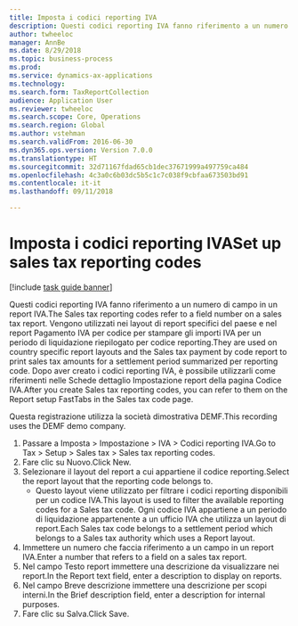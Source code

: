 ```yaml
--- 
title: Imposta i codici reporting IVA
description: Questi codici reporting IVA fanno riferimento a un numero di campo in un report IVA.
author: twheeloc
manager: AnnBe
ms.date: 8/29/2018
ms.topic: business-process
ms.prod: 
ms.service: dynamics-ax-applications
ms.technology: 
ms.search.form: TaxReportCollection
audience: Application User
ms.reviewer: twheeloc
ms.search.scope: Core, Operations
ms.search.region: Global
ms.author: vstehman
ms.search.validFrom: 2016-06-30
ms.dyn365.ops.version: Version 7.0.0
ms.translationtype: HT
ms.sourcegitcommit: 32d71167fdad65cb1dec37671999a497759ca484
ms.openlocfilehash: 4c3a0c6b03dc5b5c1c7c038f9cbfaa673503bd91
ms.contentlocale: it-it
ms.lasthandoff: 09/11/2018

---
```

# <a name="set-up-sales-tax-reporting-codes"></a><span data-ttu-id="c623c-103">Imposta i codici reporting IVA</span><span class="sxs-lookup"><span data-stu-id="c623c-103">Set up sales tax reporting codes</span></span>

[!include [task guide banner](../../includes/task-guide-banner.md)]

<span data-ttu-id="c623c-104">Questi codici reporting IVA fanno riferimento a un numero di campo in un report IVA.</span><span class="sxs-lookup"><span data-stu-id="c623c-104">The Sales tax reporting codes refer to a field number on a sales tax report.</span></span> <span data-ttu-id="c623c-105">Vengono utilizzati nei layout di report specifici del paese e nel report Pagamento IVA per codice per stampare gli importi IVA per un periodo di liquidazione riepilogato per codice reporting.</span><span class="sxs-lookup"><span data-stu-id="c623c-105">They are used on country specific report layouts and the Sales tax payment by code report to print sales tax amounts for a settlement period summarized per reporting code.</span></span> <span data-ttu-id="c623c-106">Dopo aver creato i codici reporting IVA, è possibile utilizzarli come riferimenti nelle Schede dettaglio Impostazione report della pagina Codice IVA.</span><span class="sxs-lookup"><span data-stu-id="c623c-106">After you create Sales tax reporting codes, you can refer to them on the Report setup FastTabs in the Sales tax code page.</span></span> 

<span data-ttu-id="c623c-107">Questa registrazione utilizza la società dimostrativa DEMF.</span><span class="sxs-lookup"><span data-stu-id="c623c-107">This recording uses the DEMF demo company.</span></span>



1. <span data-ttu-id="c623c-108">Passare a Imposta > Impostazione > IVA > Codici reporting IVA.</span><span class="sxs-lookup"><span data-stu-id="c623c-108">Go to Tax > Setup > Sales tax > Sales tax reporting codes.</span></span>
2. <span data-ttu-id="c623c-109">Fare clic su Nuovo.</span><span class="sxs-lookup"><span data-stu-id="c623c-109">Click New.</span></span>
3. <span data-ttu-id="c623c-110">Selezionare il layout del report a cui appartiene il codice reporting.</span><span class="sxs-lookup"><span data-stu-id="c623c-110">Select the report layout that the reporting code belongs to.</span></span>
    * <span data-ttu-id="c623c-111">Questo layout viene utilizzato per filtrare i codici reporting disponibili per un codice IVA.</span><span class="sxs-lookup"><span data-stu-id="c623c-111">This layout is used to filter the available reporting codes for a Sales tax code.</span></span> <span data-ttu-id="c623c-112">Ogni codice IVA appartiene a un periodo di liquidazione appartenente a un ufficio IVA che utilizza un layout di report.</span><span class="sxs-lookup"><span data-stu-id="c623c-112">Each Sales tax code belongs to a settlement period which belongs to a Sales tax authority which uses a Report layout.</span></span>  
4. <span data-ttu-id="c623c-113">Immettere un numero che faccia riferimento a un campo in un report IVA.</span><span class="sxs-lookup"><span data-stu-id="c623c-113">Enter a number that refers to a field on a sales tax report.</span></span>
5. <span data-ttu-id="c623c-114">Nel campo Testo report immettere una descrizione da visualizzare nei report.</span><span class="sxs-lookup"><span data-stu-id="c623c-114">In the Report text field, enter a description to display on reports.</span></span>
6. <span data-ttu-id="c623c-115">Nel campo Breve descrizione immettere una descrizione per scopi interni.</span><span class="sxs-lookup"><span data-stu-id="c623c-115">In the Brief description field, enter a description for internal purposes.</span></span>
7. <span data-ttu-id="c623c-116">Fare clic su Salva.</span><span class="sxs-lookup"><span data-stu-id="c623c-116">Click Save.</span></span>


